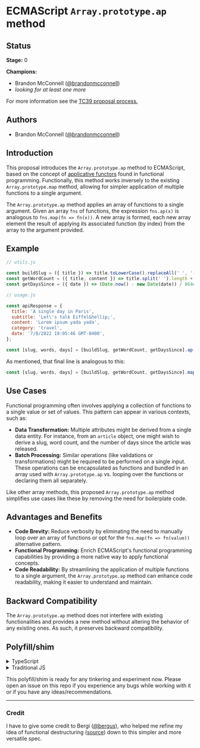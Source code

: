 # ECMAScript `Array.prototype.ap` method

## Status

**Stage:** 0

**Champions:**
* Brandon McConnell ([@brandonmcconnell](https://github.com/brandonmcconnell))
* _looking for at least one more_

For more information see the [TC39 proposal process.](https://tc39.es/process-document/)

## Authors

* Brandon McConnell ([@brandonmcconnell](https://github.com/brandonmcconnell))

## Introduction

This proposal introduces the `Array.prototype.ap` method to ECMAScript, based on the concept of [applicative functors](https://github.com/fantasyland/fantasy-land#apply) found in functional programming. Functionally, this method works inversely to the existing `Array.prototype.map` method, allowing for simpler application of multiple functions to a single argument.

The `Array.prototype.ap` method applies an array of functions to a single argument. Given an array `fns` of functions, the expression `fns.ap(x)` is analogous to `fns.map(fn => fn(x))`. A new array is formed, each new array element the result of applying its associated function (by index) from the array to the argument provided.

## Example

```js
// utils.js

const buildSlug = ({ title }) => title.toLowerCase().replaceAll(' ', '-');
const getWordCount = ({ title, content }) => title.split(' ').length + content.split(' ').length;
const getDaysSince = ({ date }) => (Date.now() - new Date(date)) / 864e5;

// usage.js

const apiResponse = {
  title: 'A single day in Paris',
  subtitle: 'Let\'s talk Eiffel&hellip;',
  content: 'Lorem ipsum yada yada',
  category: 'travel',
  date: '7/8/2022 19:05:46 GMT-0400',
};

const [slug, words, days] = [buildSlug, getWordCount, getDaysSince].ap(apiResponse);
```

As mentioned, that final line is analogous to this:

```js
const [slug, words, days] = [buildSlug, getWordCount, getDaysSince].map(fn => fn(apiResponse));
```

## Use Cases

Functional programming often involves applying a collection of functions to a single value or set of values. This pattern can appear in various contexts, such as:

* **Data Transformation:** Multiple attributes might be derived from a single data entity. For instance, from an `article` object, one might wish to derive a slug, word count, and the number of days since the article was released.
* **Batch Processing:** Similar operations (like validations or transformations) might be required to be performed on a single input. These operations can be encapsulated as functions and bundled in an array used with `Array.prototype.ap` vs. looping over the functions or declaring them all separately.

Like other array methods, this proposed `Array.prototype.ap` method simplifies use cases like these by removing the need for boilerplate code.

## Advantages and Benefits

* **Code Brevity:** Reduce verbosity by eliminating the need to manually loop over an array of functions or opt for the `fns.map(fn => fn(value))` alternative pattern.
* **Functional Programming:** Enrich ECMAScript's functional programming capabilities by providing a more native way to apply functional concepts.
* **Code Readability:** By streamlining the application of multiple functions to a single argument, the `Array.prototype.ap` method can enhance code readability, making it easier to understand and maintain.

## Backward Compatibility

The `Array.prototype.ap` method does not interfere with existing functionalities and provides a new method without altering the behavior of any existing ones. As such, it preserves backward compatibility.

## Polyfill/shim

<details><summary>TypeScript</summary><br />

```ts
declare global {
  interface Array < T > {
    ap: < U > (this: ((x: U) => T)[], value: U) => T[];
  }
}

if (!Array.prototype.ap) {
  Array.prototype.ap = function < T, U > (this: ((x: U) => T)[], value: U): T[] {
    if (!Array.isArray(this)) {
      throw new TypeError('The Array.prototype.ap method can only be used on arrays');
    }

    if (value === undefined) {
      throw new TypeError('Value must be defined');
    }

    let O = Object(this);
    let len = O.length >>> 0;
    let A = new Array(len);
    let k = 0;

    while (k < len) {
      if (k in O) {
        let kValue = O[k];
        if (typeof kValue !== 'function') {
          throw new TypeError('All array elements must be functions');
        }
        let mappedValue = kValue(value);
        A[k] = mappedValue;
      }
      k++;
    }

    return A;
  }
}
```

</details>

<details><summary>Traditional JS</summary><br />

```js
if (!Array.prototype.ap) {
  Array.prototype.ap = function(value) {
    if (!Array.isArray(this)) {
      throw new TypeError('The Array.prototype.ap method can only be used on arrays');
    }
    if (value === undefined) {
      throw new TypeError('Value must be defined');
    }
    let O = Object(this);
    let len = O.length >>> 0;
    let A = new Array(len);
    let k = 0;
    while (k < len) {
      if (k in O) {
        let kValue = O[k];
        if (typeof kValue !== 'function') {
          throw new TypeError('All array elements must be functions');
        }
        let mappedValue = kValue(value);
        A[k] = mappedValue;
      }
      k++;
    }
    return A;
  };
}
```

</details>

This polyfill/shim is ready for any tinkering and experiment now. Please open an issue on this repo if you experience any bugs while working with it or if you have any ideas/recommendations.

---

### Credit
  
I have to give some credit to Bergi ([@bergus](https://github.com/bergus)), who helped me refine my idea of functional destructuring ([source](https://es.discourse.group/t/functional-destructuring-destructure-via-function-calls-using-new-syntax/1394/5)) down to this simpler and more versatile spec.
